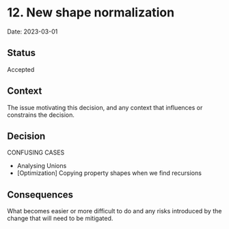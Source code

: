 # 12. New shape normalization

Date: 2023-03-01

## Status

Accepted

## Context

The issue motivating this decision, and any context that influences or constrains the decision.

## Decision

CONFUSING CASES
- Analysing Unions
- [Optimization] Copying property shapes when we find recursions

## Consequences

What becomes easier or more difficult to do and any risks introduced by the change that will need to be mitigated.
